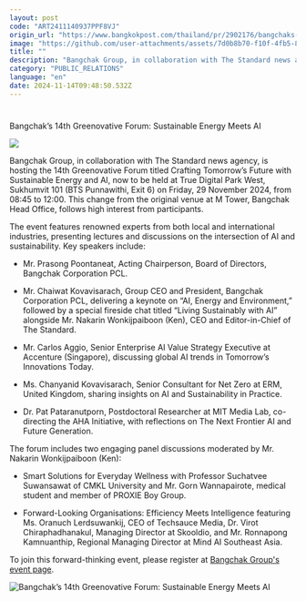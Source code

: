```yaml
---
layout: post
code: "ART2411140937PPF8VJ"
origin_url: "https://www.bangkokpost.com/thailand/pr/2902176/bangchaks-14th-greenovative-forum-sustainable-energy-meets-ai"
image: "https://github.com/user-attachments/assets/7d0b8b70-f10f-4fb5-8e70-1e3874a0aa20"
title: ""
description: "Bangchak Group, in collaboration with The Standard news agency, is hosting the 14th Greenovative Forum titled  Crafting Tomorrow’s Future with Sustainable Energy and AI , now to be held at True Digital Park West, Sukhumvit 101 (BTS Punnawithi, Exit 6) on Friday, 29 November 2024, from 08:45 to 12:00. This change from the original venue at M Tower, Bangchak Head Office, follows high interest from participants."
category: "PUBLIC_RELATIONS"
language: "en"
date: 2024-11-14T09:48:50.532Z
---
```


# 

Bangchak’s 14th Greenovative Forum: Sustainable Energy Meets AI

![](https://github.com/user-attachments/assets/d3dab16c-5a5c-4cbd-a223-9ee9d8f08bdc)

Bangchak Group, in collaboration with The Standard news agency, is hosting the 14th Greenovative Forum titled Crafting Tomorrow’s Future with Sustainable Energy and AI, now to be held at True Digital Park West, Sukhumvit 101 (BTS Punnawithi, Exit 6) on Friday, 29 November 2024, from 08:45 to 12:00. This change from the original venue at M Tower, Bangchak Head Office, follows high interest from participants. 

The event features renowned experts from both local and international industries, presenting lectures and discussions on the intersection of AI and sustainability. Key speakers include: 

*   Mr. Prasong Poontaneat, Acting Chairperson, Board of Directors, Bangchak Corporation PCL. 
    

*   Mr. Chaiwat Kovavisarach, Group CEO and President, Bangchak Corporation PCL, delivering a keynote on “AI, Energy and Environment,” followed by a special fireside chat titled “Living Sustainably with AI” alongside Mr. Nakarin Wonkijpaiboon (Ken), CEO and Editor-in-Chief of The Standard. 
    

*   Mr. Carlos Aggio, Senior Enterprise AI Value Strategy Executive at Accenture (Singapore), discussing global AI trends in Tomorrow’s Innovations Today. 
    

*   Ms. Chanyanid Kovavisarach, Senior Consultant for Net Zero at ERM, United Kingdom, sharing insights on AI and Sustainability in Practice. 
    

*   Dr. Pat Pataranutporn, Postdoctoral Researcher at MIT Media Lab, co-directing the AHA Initiative, with reflections on The Next Frontier AI and Future Generation. 
    

The forum includes two engaging panel discussions moderated by Mr. Nakarin Wonkijpaiboon (Ken): 

*   Smart Solutions for Everyday Wellness with Professor Suchatvee Suwansawat of CMKL University and Mr. Gorn Wannapairote, medical student and member of PROXIE Boy Group. 
    

*   Forward-Looking Organisations: Efficiency Meets Intelligence featuring Ms. Oranuch Lerdsuwankij, CEO of Techsauce Media, Dr. Virot Chiraphadhanakul, Managing Director at Skooldio, and Mr. Ronnapong Kamnuanthip, Regional Managing Director at Mind AI Southeast Asia. 
    

To join this forward-thinking event, please register at [Bangchak Group's event page](https://thestandard.co/bangchak-group-14th-greenovative.../). 

![Bangchak’s 14th Greenovative Forum: Sustainable Energy Meets AI](https://github.com/user-attachments/assets/630a0b39-71e5-4469-9c5e-725b74d65983)